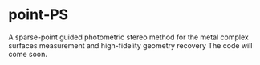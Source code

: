 # point-PS
A sparse-point guided photometric stereo method for the metal complex surfaces measurement and high-fidelity geometry recovery 
The code will come soon.
